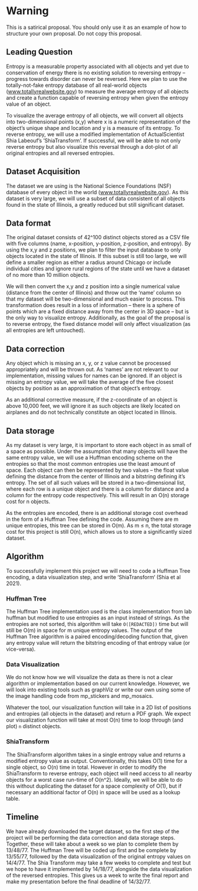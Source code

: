 # Warning

This is a satirical proposal. You should only use it as an example of how to structure your own proposal. Do not copy this proposal.

## Leading Question 

Entropy is a measurable property associated with all objects and yet due to conservation of energy there is no existing solution to reversing entropy – progress towards disorder can never be reversed. Here we plan to use the totally-not-fake entropy database of all real-world objects (www.totallyrealwebsite.gov) to measure the average entropy of all objects and create a function capable of reversing entropy when given the entropy value of an object.

To visualize the average entropy of all objects, we will convert all objects into two-dimensional points (x,y) where x is a numeric representation of the object’s unique shape and location and y is a measure of its entropy. To reverse entropy, we will use a modified implementation of ActualScientist Shia Labeouf’s ’ShiaTransform’. If successful, we will be able to not only reverse entropy but also visualize this reversal through a dot-plot of all original entropies and all reversed entropies.

## Dataset Acquisition

The dataset we are using is the National Science Foundations (NSF) database of every object in the world (www.totallyrealwebsite.gov). As this dataset is very large, we will use a subset of data consistent of all objects found in the state of Illinois, a greatly reduced but still significant dataset.

## Data format

The original dataset consists of 42^100 distinct objects stored as a CSV file with five columns (name, x-position, y-position, z-position, and entropy). By using the x,y and z positions, we plan to filter the input database to only objects located in the state of Illinois. If this subset is still too large, we will define a smaller region as either a radius around Chicago or include individual cities and ignore rural regions of the state until we have a dataset of no more than 10 million objects.

We will then convert the x,y and z position into a single numerical value (distance from the center of Illinois) and throw out the ‘name’ column so that my dataset will be two-dimensional and much easier to process. This transformation does result in a loss of information – there is a sphere of points which are a fixed distance away from the center in 3D space – but is the only way to visualize entropy. Additionally, as the goal of the proposal is to reverse entropy, the fixed distance model will only affect visualization (as all entropies are left untouched).

## Data correction

Any object which is missing an x, y, or z value cannot be processed appropriately and will be thrown out. As ‘names’ are not relevant to our implementation, missing values for names can be ignored. If an object is missing an entropy value, we will take the average of the five closest objects by position as an approximation of that object’s entropy.

As an additional corrective measure, if the z-coordinate of an object is above 10,000 feet, we will ignore it as such objects are likely located on airplanes and do not technically constitute an object located in Illinois.

## Data storage

As my dataset is very large, it is important to store each object in as small of a space as possible. Under the assumption that many objects will have the same entropy value, we will use a Huffman encoding scheme on the entropies so that the most common entropies use the least amount of space. Each object can then be represented by two values – the float value defining the distance from the center of Illinois and a bitstring defining it’s entropy. The set of all such values will be stored in a two-dimensional list, where each row is a unique object and there is a column for distance and a column for the entropy code respectively. This will result in an O(n) storage cost for n objects.

As the entropies are encoded, there is an additional storage cost overhead in the form of a Huffman Tree defining the code. Assuming there are m unique entropies, this tree can be stored in O(m). As m ≤ n, the total storage cost for this project is still O(n), which allows us to store a significantly sized dataset.

## Algorithm 

To successfully implement this project we will need to code a Huffman Tree encoding, a data visualization step, and write ‘ShiaTransform‘ (Shia et al 2021).

### Huffman Tree 

The Huffman Tree implementation used is the class implementation from lab huffman but modified to use entropies as an input instead of strings. As the entropies are not sorted, this algorithm will take `O([REDACTED])` time but will still be O(m) in space for m unique entropy values. The output of the Huffman Tree algorithm is a paired encoding/decoding function that, given any entropy value will return the bitstring encoding of that entropy value (or vice-versa).

### Data Visualization

We do not know how we will visualize the data as there is not a clear algorithm or implementation based on our current knowledge. However, we will look into existing tools such as graphViz or write our own using some of the image handling code from mp_stickers and mp_mosaics.

Whatever the tool, our visualization function will take in a 2D list of positions and entropies (all objects in the dataset) and return a PDF graph. We expect our visualization function will take at most O(n) time to loop through (and plot) `n` distinct objects.

### ShiaTransform 

The ShiaTransform algorithm takes in a single entropy value and returns a modified entropy value as output. Conventionally, this takes O(1) time for a single object, so O(n) time in total. However in order to modify the ShiaTransform to reverse entropy, each object will need access to all nearby objects for a worst case run-time of O(n^2). Ideally, we will be able to do this without duplicating the dataset for a space complexity of O(1), but if necessary an additional factor of O(n) in space will be used as a lookup table.

## Timeline

We have already downloaded the target dataset, so the first step of the project will be performing the data correction and data storage steps. Together, these will take about a week so we plan to complete them by 13/48/77. The Huffman Tree will be coded up first and be complete by 13/55/77, followed by the data visualization of the original entropy values on 14/4/77. The Shia Transform may take a few weeks to complete and test but we hope to have it implemented by 14/18/77, alongside the data visualization of the reversed entropies. This gives us a week to write the final report and make my presentation before the final deadline of 14/32/77.
